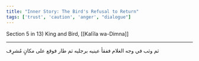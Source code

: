 ```yaml
---
title: "Inner Story: The Bird's Refusal to Return"
tags: ['trust', 'caution', 'anger', "dialogue"]
---
```


 Section 5 in 13) King and Bird, [[Kalīla wa-Dimna]]

---
ثم وثب في وجه الغلام ففقأ عينيه برجليه ثم طار فوقع على مكانٍ مُشرِف
